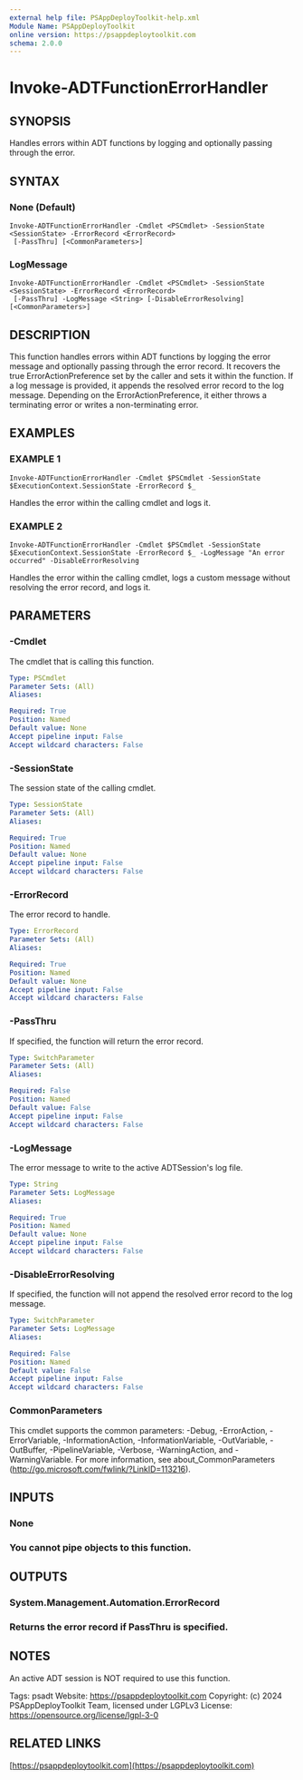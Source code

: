 ```yaml
---
external help file: PSAppDeployToolkit-help.xml
Module Name: PSAppDeployToolkit
online version: https://psappdeploytoolkit.com
schema: 2.0.0
---
```


# Invoke-ADTFunctionErrorHandler

## SYNOPSIS
Handles errors within ADT functions by logging and optionally passing through the error.

## SYNTAX

### None (Default)
```
Invoke-ADTFunctionErrorHandler -Cmdlet <PSCmdlet> -SessionState <SessionState> -ErrorRecord <ErrorRecord>
 [-PassThru] [<CommonParameters>]
```

### LogMessage
```
Invoke-ADTFunctionErrorHandler -Cmdlet <PSCmdlet> -SessionState <SessionState> -ErrorRecord <ErrorRecord>
 [-PassThru] -LogMessage <String> [-DisableErrorResolving] [<CommonParameters>]
```

## DESCRIPTION
This function handles errors within ADT functions by logging the error message and optionally passing through the error record.
It recovers the true ErrorActionPreference set by the caller and sets it within the function.
If a log message is provided, it appends the resolved error record to the log message.
Depending on the ErrorActionPreference, it either throws a terminating error or writes a non-terminating error.

## EXAMPLES

### EXAMPLE 1
```
Invoke-ADTFunctionErrorHandler -Cmdlet $PSCmdlet -SessionState $ExecutionContext.SessionState -ErrorRecord $_
```

Handles the error within the calling cmdlet and logs it.

### EXAMPLE 2
```
Invoke-ADTFunctionErrorHandler -Cmdlet $PSCmdlet -SessionState $ExecutionContext.SessionState -ErrorRecord $_ -LogMessage "An error occurred" -DisableErrorResolving
```

Handles the error within the calling cmdlet, logs a custom message without resolving the error record, and logs it.

## PARAMETERS

### -Cmdlet
The cmdlet that is calling this function.

```yaml
Type: PSCmdlet
Parameter Sets: (All)
Aliases:

Required: True
Position: Named
Default value: None
Accept pipeline input: False
Accept wildcard characters: False
```

### -SessionState
The session state of the calling cmdlet.

```yaml
Type: SessionState
Parameter Sets: (All)
Aliases:

Required: True
Position: Named
Default value: None
Accept pipeline input: False
Accept wildcard characters: False
```

### -ErrorRecord
The error record to handle.

```yaml
Type: ErrorRecord
Parameter Sets: (All)
Aliases:

Required: True
Position: Named
Default value: None
Accept pipeline input: False
Accept wildcard characters: False
```

### -PassThru
If specified, the function will return the error record.

```yaml
Type: SwitchParameter
Parameter Sets: (All)
Aliases:

Required: False
Position: Named
Default value: False
Accept pipeline input: False
Accept wildcard characters: False
```

### -LogMessage
The error message to write to the active ADTSession's log file.

```yaml
Type: String
Parameter Sets: LogMessage
Aliases:

Required: True
Position: Named
Default value: None
Accept pipeline input: False
Accept wildcard characters: False
```

### -DisableErrorResolving
If specified, the function will not append the resolved error record to the log message.

```yaml
Type: SwitchParameter
Parameter Sets: LogMessage
Aliases:

Required: False
Position: Named
Default value: False
Accept pipeline input: False
Accept wildcard characters: False
```

### CommonParameters
This cmdlet supports the common parameters: -Debug, -ErrorAction, -ErrorVariable, -InformationAction, -InformationVariable, -OutVariable, -OutBuffer, -PipelineVariable, -Verbose, -WarningAction, and -WarningVariable.
For more information, see about_CommonParameters (http://go.microsoft.com/fwlink/?LinkID=113216).

## INPUTS

### None
### You cannot pipe objects to this function.
## OUTPUTS

### System.Management.Automation.ErrorRecord
### Returns the error record if PassThru is specified.
## NOTES
An active ADT session is NOT required to use this function.

Tags: psadt
Website: https://psappdeploytoolkit.com
Copyright: (c) 2024 PSAppDeployToolkit Team, licensed under LGPLv3
License: https://opensource.org/license/lgpl-3-0

## RELATED LINKS

[https://psappdeploytoolkit.com](https://psappdeploytoolkit.com)

